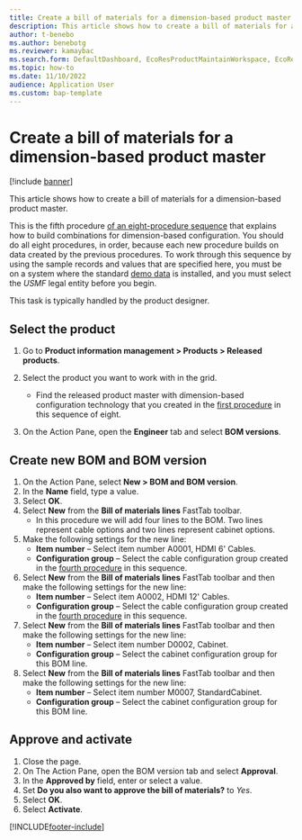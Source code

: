 ```yaml
---
title: Create a bill of materials for a dimension-based product master
description: This article shows how to create a bill of materials for a dimension-based product master.
author: t-benebo
ms.author: benebotg
ms.reviewer: kamaybac
ms.search.form: DefaultDashboard, EcoResProductMaintainWorkspace, EcoResProductOpenCasesFormPart, EcoResProductDetailsExtended, BOMConsistOf, BOMTable, InventItemIdLookupSimple, HcmWorkerLookUp   
ms.topic: how-to
ms.date: 11/10/2022
audience: Application User
ms.custom: bap-template
---
```


# Create a bill of materials for a dimension-based product master

[!include [banner](../../includes/banner.md)]

This article shows how to create a bill of materials for a dimension-based product master.

This is the fifth procedure [of an eight-procedure sequence](../dimension-based-product-configuration.md#sequence) that explains how to build combinations for dimension-based configuration. You should do all eight procedures, in order, because each new procedure builds on data created by the previous procedures. To work through this sequence by using the sample records and values that are specified here, you must be on a system where the standard [demo data](../../../fin-ops-core/fin-ops/get-started/demo-data.md) is installed, and you must select the *USMF* legal entity before you begin.

This task is typically handled by the product designer.

## Select the product

1. Go to **Product information management \> Products \> Released products**.
1. Select the product you want to work with in the grid.
    - Find the released product master with dimension-based configuration technology that you created in the [first procedure](create-dimension-based-product-master.md) in this sequence of eight.  

1. On the Action Pane, open the **Engineer** tab and select **BOM versions**.

## Create new BOM and BOM version

1. On the Action Pane, select **New \> BOM and BOM version**.
1. In the **Name** field, type a value.
1. Select **OK**.
1. Select **New** from the **Bill of materials lines** FastTab toolbar.
    - In this procedure we will add four lines to the BOM. Two lines represent cable options and two lines represent cabinet options.  
1. Make the following settings for the new line:
    - **Item number** – Select item number A0001, HDMI 6' Cables.  
    - **Configuration group** – Select the cable configuration group created in the [fourth procedure](define-configuration-groups.md) in this sequence.  
1. Select **New** from the **Bill of materials lines** FastTab toolbar and then make the following settings for the new line:
    - **Item number** – Select item A0002, HDMI 12' Cables.  
    - **Configuration group** – Select the cable configuration group created in the [fourth procedure](define-configuration-groups.md) in this sequence.  
1. Select **New** from the **Bill of materials lines** FastTab toolbar and then make the following settings for the new line:
    - **Item number** – Select item number D0002, Cabinet.  
    - **Configuration group** – Select the cabinet configuration group for this BOM line.  
1. Select **New** from the **Bill of materials lines** FastTab toolbar and then make the following settings for the new line:
    - **Item number** – Select item number M0007, StandardCabinet.  
    - **Configuration group** – Select the cabinet configuration group for this BOM line.  

## Approve and activate

1. Close the page.
1. On The Action Pane, open the BOM version tab and select **Approval**.
1. In the **Approved by** field, enter or select a value.
1. Set **Do you also want to approve the bill of materials?** to *Yes*.
1. Select **OK**.
1. Select **Activate**.

[!INCLUDE[footer-include](../../../includes/footer-banner.md)]
